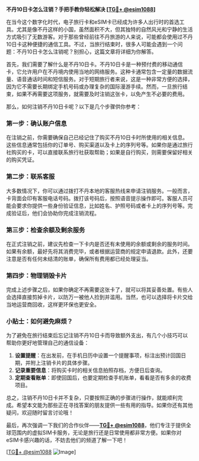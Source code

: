 **不丹10日卡怎么注销？手把手教你轻松解决 [[TG💪+ @esim1088](https://t.me/s/esim1088)]**

在当今这个数字化时代，电子旅行卡和eSIM卡已经成为许多人出行时的首选工具。尤其是像不丹这样的小国，虽然面积不大，但其独特的自然风光和宁静的生活方式吸引了无数游客。对于那些曾经前往不丹旅游的人来说，可能都会使用过不丹10日卡这种便捷的通信工具。不过，当旅行结束时，很多人可能会遇到一个问题：不丹10日卡怎么注销呢？别担心，这篇文章将详细为你解答。

首先，我们需要了解什么是不丹10日卡。不丹10日卡是一种预付费的移动通信卡，它允许用户在不丹境内使用当地的网络服务。这种卡通常包含一定量的数据流量、语音通话时间和短信服务。对于短期旅行者来说，这是一种非常方便的选择，因为它不需要长期绑定手机号码或办理复杂的国际漫游手续。然而，一旦旅行结束，如果不再需要这项服务，就需要及时注销这张卡，以免产生不必要的费用。

那么，如何注销不丹10日卡呢？以下是几个步骤供你参考：

### 第一步：确认账户信息

在注销之前，你需要确保自己已经记住了购买不丹10日卡时所使用的相关信息。这些信息通常包括你的订单号、购买渠道以及卡上的序列号等。如果你是通过旅行社购买的卡，可以直接联系旅行社获取帮助；如果是自行购买，则需要保留好相关的购买凭证。

### 第二步：联系客服

大多数情况下，你可以通过拨打不丹本地的客服热线来申请注销服务。一般而言，卡背面会印有客服电话号码。拨打该号码后，按照语音提示操作即可。客服人员可能会要求你提供一些身份验证信息，比如姓名、护照号码或者卡上的序列号等。完成验证后，他们会协助你完成注销流程。

### 第三步：检查余额及剩余服务

在正式注销之前，建议先检查一下卡内是否还有未使用的余额或剩余的服务时间。如果有余额，最好先将其消费完毕，或者根据运营商的规定申请退款。此外，还要注意是否有任何未结清的账单，确保所有费用都已经处理妥当。

### 第四步：物理销毁卡片

完成上述步骤之后，如果你确定不再需要这张卡了，就可以将其妥善处置。有些人会选择直接剪掉卡片，以防万一被他人捡到并滥用。当然，也可以选择将卡片交给当地运营商回收，这样更环保也更安全。

### 小贴士：如何避免麻烦？

为了避免在旅行结束后忘记注销不丹10日卡而导致额外支出，有几个小技巧可以帮助你更好地管理自己的通信设备：

1. **设置提醒**：在出发前，在手机日历中设置一个提醒事项，标注出预计回国日期，并附上注销卡片的具体步骤。
2. **记录重要信息**：将购买卡时的相关信息拍照存档，方便日后查询。
3. **定期查看账单**：即使回国后，也要定期检查手机账单，看看是否有多余的收费项目。

总之，注销不丹10日卡并不复杂，只要按照正确的步骤进行操作，就能顺利完成。希望本文能为那些正在寻找答案的朋友提供一些有用的指导。如果你还有其他疑问，欢迎随时留言讨论哦！

最后，再次强调一下我们的合作伙伴——[**TG💪+ @esim1088**](https://t.me/s/esim1088)，他们专注于提供全球范围内的虚拟SIM卡服务，无论是旅行还是日常使用都非常方便。如果你对eSIM卡感兴趣的话，不妨去他们的频道了解一下吧！

[[TG💪+ @esim1088](https://t.me/s/esim1088) ![Image](https://i.postimg.cc/4NQfJmqS/Snipaste-2025-05-13-00-14-12.png)]